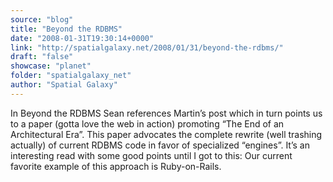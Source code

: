 ```yaml
---
source: "blog"
title: "Beyond the RDBMS"
date: "2008-01-31T19:30:14+0000"
link: "http://spatialgalaxy.net/2008/01/31/beyond-the-rdbms/"
draft: "false"
showcase: "planet"
folder: "spatialgalaxy_net"
author: "Spatial Galaxy"
---
```


In Beyond the RDBMS Sean references Martin&rsquo;s post which in turn points us to a paper (gotta love the web in action) promoting &ldquo;The End of an Architectural Era&rdquo;. This paper advocates the complete rewrite (well trashing actually) of current RDBMS code in favor of specialized &ldquo;engines&rdquo;.
It&rsquo;s an interesting read with some good points until I got to this:
  Our current favorite example of this approach is Ruby-on-Rails.
